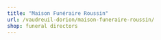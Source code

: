 ```yaml
---
title: "Maison Funéraire Roussin"
url: /vaudreuil-dorion/maison-funeraire-roussin/
shop: funeral directors
---
```

